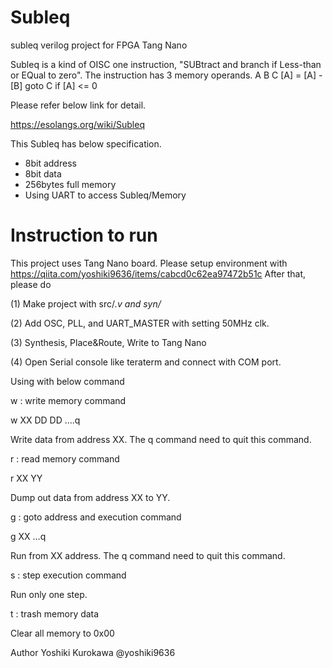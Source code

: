 # Subleq
subleq verilog project for FPGA Tang Nano

Subleq is a kind of OISC one instruction, "SUBtract and branch if Less-than or EQual to zero".
The instruction has 3 memory operands.
A B C
[A] = [A] - [B]  goto C if [A] <= 0

Please refer below link for detail.

https://esolangs.org/wiki/Subleq

This Subleq has below specification.
- 8bit address
- 8bit data
- 256bytes full memory
- Using UART to access Subleq/Memory

# Instruction to run

This project uses Tang Nano board. Please setup environment with 
https://qiita.com/yoshiki9636/items/cabcd0c62ea97472b51c
After that, please do

(1) Make project with src/*.v and  syn/*

(2) Add OSC, PLL, and UART_MASTER with setting 50MHz clk.

(3) Synthesis, Place&Route, Write to Tang Nano

(4) Open Serial console like teraterm and connect with COM port.

Using with below command

w : write memory command

 w XX DD DD ….q

 Write data from address XX. The q command need to quit this command.
 

r : read memory command

 r XX YY 

 Dump out data from address XX to YY.


g : goto address and execution command

 g XX …q

 Run from XX address. The q command need to quit this command.


s : step execution command

 Run only one step.


t : trash memory data

 Clear all memory to 0x00


Author Yoshiki Kurokawa @yoshiki9636
